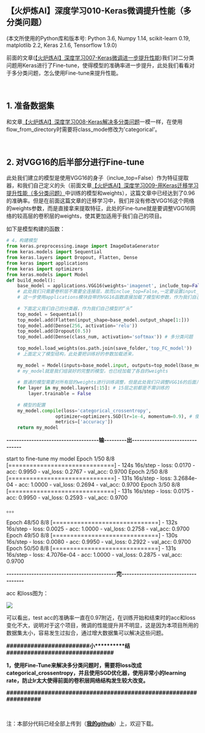 【火炉炼AI】深度学习010-Keras微调提升性能（多分类问题）
-

(本文所使用的Python库和版本号: Python 3.6, Numpy 1.14, scikit-learn 0.19, matplotlib 2.2, Keras 2.1.6, Tensorflow 1.9.0)

前面的文章([【火炉炼AI】深度学习007-Keras微调进一步提升性能](https://www.jianshu.com/p/5c766be9a9d7))我们对二分类问题用Keras进行了Fine-tune，使得模型的准确率进一步提升，此处我们看看对于多分类问题，怎么使用Fine-tune来提升性能。

<br/>

## 1. 准备数据集

和文章[【火炉炼AI】深度学习008-Keras解决多分类问题](https://www.jianshu.com/p/6904aa059387)一模一样，在使用flow_from_directory时需要将class_mode修改为'categorical'。

<br/>

## 2. 对VGG16的后半部分进行Fine-tune

此处我们建立的模型是使用VGG16的身子（inclue_top=False）作为特征提取器，和我们自己定义的头（前面文章[【火炉炼AI】深度学习009-用Keras迁移学习提升性能（多分类问题）](https://www.jianshu.com/p/d0723a267771)中训练的模型和weights），这篇文章中已经达到了0.96的准确率。但是在前面这篇文章的迁移学习中，我们并没有修改VGG16这个网络的weights参数，而是直接拿来提取特征，此处的Fine-tune就是要调整VGG16网络的较高层的卷积层的weights，使其更加适用于我们自己的项目。

如下是模型构建的函数：

```py
# 4，构建模型
from keras.preprocessing.image import ImageDataGenerator
from keras.models import Sequential
from keras.layers import Dropout, Flatten, Dense
from keras import applications
from keras import optimizers
from keras.models import Model
def build_model():
    base_model = applications.VGG16(weights='imagenet', include_top=False,input_shape=(IMG_W, IMG_H,IMG_CH))
    # 此处我们只需要卷积层不需要全连接层，故而inclue_top=False,一定要设置input_shape，否则后面会报错
    # 这一步使用applications模块自带的VGG16函数直接加载了模型和参数，作为我们自己模型的“身子”
    
    # 下面定义我们自己的分类器，作为我们自己模型的“头”
    top_model = Sequential()
    top_model.add(Flatten(input_shape=base_model.output_shape[1:])) 
    top_model.add(Dense(256, activation='relu'))
    top_model.add(Dropout(0.5))
    top_model.add(Dense(class_num, activation='softmax')) # 多分类问题
    
    top_model.load_weights(os.path.join(save_folder,'top_FC_model')) 
    # 上面定义了模型结构，此处要把训练好的参数加载进来，
    
    my_model = Model(inputs=base_model.input, outputs=top_model(base_model.output)) # 将“身子”和“头”组装到一起
    # my_model就是我们组装好的完整的模型，也已经加载了各自的weights
    
    # 普通的模型需要对所有层的weights进行训练调整，但是此处我们只调整VGG16的后面几个卷积层，所以前面的卷积层要冻结起来
    for layer in my_model.layers[:15]: # 15层之前都是不需训练的
        layer.trainable = False
        
    # 模型的配置
    my_model.compile(loss='categorical_crossentropy',
                  optimizer=optimizers.SGD(lr=1e-4, momentum=0.9), # 使用一个非常小的lr来微调
                  metrics=['accuracy'])
    return my_model
```

**-------------------------------------输---------出--------------------------------**

start to fine-tune my model
Epoch 1/50
8/8 [==============================] - 124s 16s/step - loss: 0.0170 - acc: 0.9950 - val_loss: 0.2767 - val_acc: 0.9700
Epoch 2/50
8/8 [==============================] - 131s 16s/step - loss: 3.2684e-04 - acc: 1.0000 - val_loss: 0.2694 - val_acc: 0.9700
Epoch 3/50
8/8 [==============================] - 131s 16s/step - loss: 0.0175 - acc: 0.9950 - val_loss: 0.2593 - val_acc: 0.9700

。。。

Epoch 48/50
8/8 [==============================] - 132s 16s/step - loss: 0.0025 - acc: 1.0000 - val_loss: 0.2758 - val_acc: 0.9700
Epoch 49/50
8/8 [==============================] - 130s 16s/step - loss: 0.0080 - acc: 0.9950 - val_loss: 0.2922 - val_acc: 0.9700
Epoch 50/50
8/8 [==============================] - 131s 16s/step - loss: 4.7076e-04 - acc: 1.0000 - val_loss: 0.2875 - val_acc: 0.9700

**--------------------------------------------完-------------------------------------**

acc 和loss图为：

![](https://i.imgur.com/1zv6xIL.png)

可以看出，test acc的准确率一直在0.97附近，在训练开始和结束时的acc和loss变化不大，说明对于这个项目，微调的性能提升并不明显，这是因为本项目所用的数据集太小，容易发生过拟合，通过增大数据集可以解决这些问题。


**\#\#\#\#\#\#\#\#\#\#\#\#\#\#\#\#\#\#\#\#\#\#\#\#小\*\*\*\*\*\*\*\*\*\*结\#\#\#\#\#\#\#\#\#\#\#\#\#\#\#\#\#\#\#\#\#\#\#\#\#\#\#\#\#\#\#**

**1，使用Fine-Tune来解决多分类问题时，需要将loss改成categorical_crossentropy，并且使用SGD优化器，使用非常小的learning rate，防止lr太大使得前面的卷积层网络结构发生较大改变。**

**\#\#\#\#\#\#\#\#\#\#\#\#\#\#\#\#\#\#\#\#\#\#\#\#\#\#\#\#\#\#\#\#\#\#\#\#\#\#\#\#\#\#\#\#\#\#\#\#\#\#\#\#\#\#\#\#\#\#\#\#\#\#\#\#\#**

<br/>

注：本部分代码已经全部上传到（[**我的github**](https://github.com/RayDean/DeepLearning)）上，欢迎下载。
